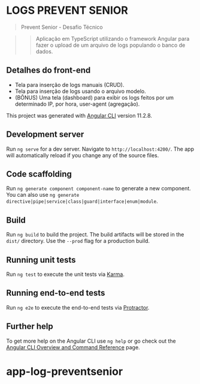 
# LOGS PREVENT SENIOR

>Prevent Senior - Desafio Técnico

>>Aplicação em TypeScript utilizando o framework Angular para fazer o upload de um arquivo de logs populando o banco de dados.

## Detalhes do front-end

* Tela para inserção de logs manuais (CRUD).
* Tela para inserção de logs usando o arquivo modelo.
* (BÔNUS) Uma tela (dashboard) para exibir os logs feitos por um determinado IP, por hora, user-agent (agregação).

This project was generated with [Angular CLI](https://github.com/angular/angular-cli) version 11.2.8.

## Development server

Run `ng serve` for a dev server. Navigate to `http://localhost:4200/`. The app will automatically reload if you change any of the source files.

## Code scaffolding

Run `ng generate component component-name` to generate a new component. You can also use `ng generate directive|pipe|service|class|guard|interface|enum|module`.

## Build

Run `ng build` to build the project. The build artifacts will be stored in the `dist/` directory. Use the `--prod` flag for a production build.

## Running unit tests

Run `ng test` to execute the unit tests via [Karma](https://karma-runner.github.io).

## Running end-to-end tests

Run `ng e2e` to execute the end-to-end tests via [Protractor](http://www.protractortest.org/).

## Further help

To get more help on the Angular CLI use `ng help` or go check out the [Angular CLI Overview and Command Reference](https://angular.io/cli) page.
# app-log-preventsenior
